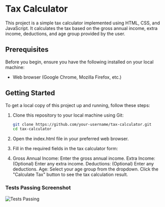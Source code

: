# Tax Calculator

This project is a simple tax calculator implemented using HTML, CSS, and JavaScript. It calculates the tax based on the gross annual income, extra income, deductions, and age group provided by the user.

## Prerequisites

Before you begin, ensure you have the following installed on your local machine:

- Web browser (Google Chrome, Mozilla Firefox, etc.)

## Getting Started

To get a local copy of this project up and running, follow these steps:

1. Clone this repository to your local machine using Git:

   ```bash
   git clone https://github.com/your-username/tax-calculator.git
   cd tax-calculator
2. Open the index.html file in your preferred web browser.
   
1. Fill in the required fields in the tax calculator form:

2. Gross Annual Income: Enter the gross annual income.
Extra Income: (Optional) Enter any extra income.
Deductions: (Optional) Enter any deductions.
Age: Select your age group from the dropdown.
Click the "Calculate Tax" button to see the tax calculation result.
### Tests Passing Screenshot
![Tests Passing](passingtest.png)

